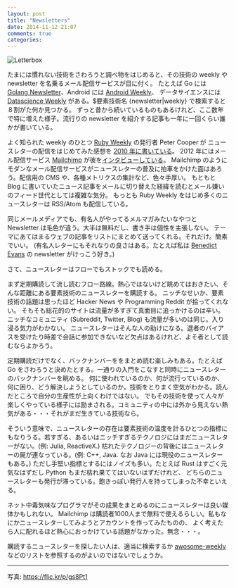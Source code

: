 ```yaml
---
layout: post
title: "Newsletters"
date: 2014-11-12 21:07
comments: true
categories: 
---
```


![Letterbox](https://farm8.staticflickr.com/7366/10141105874_3de5a7b557_b.jpg)

たまには慣れない技術をさわろうと調べ物をはじめると、その技術の weekly や newsletter を名乗るメール配信サービスが目に付く。
たとえば Go には [Golang Newsletter](http://www.golangweekly.com/)、Android には [Android Weekly](http://androidweekly.net/)、
データサイエンスには [Datascience Weekly](http://www.datascienceweekly.org/) がある。$要素技術名 {newsletter|weekly} で検索すると８割がた何か見つかる。
ずっと昔から続いているものもあるけれど、ここ数年で特に増えた様子。流行りの newsletter を紹介する記事も一年に一回くらい誰かが書いている。

よく知られた weekly のひとつ [Ruby Weekly](http://rubyweekly.com/) の発行者 Peter Cooper が
ニュースレターの配信をはじめてみた感想を [2010 年に書いている](http://peterc.org/blog/2010/325-ruby-weekly-lessons.html)。
2012 年にはメール配信サービス [Mailchimp](http://mailchimp.com/) が彼を[インタビューしている](http://blog.mailchimp.com/peter-cooper-makes-money-by-not-talking-about-himself/)。
Mailchimp のようにモダンなメール配信サービスがニュースレターの普及に拍車をかけた面はあろう。配信用の CMS や、各種メトリクスの集計など、色々手厚い。
もともと Blog に書いていたニュース記事をメールに切り替えた経緯を読むとメール嫌いのフィード世代としては複雑な気分。
もっとも Ruby Weekly をはじめ多くのニュースレターは RSS/Atom も配信している。

同じメールメディアでも、有名人がやってるメルマガみたいなやつと Newsletter は毛色が違う。大半は無料だし、書き手は個性を主張しない。
テーマにあてはまるウェブの記事をリストにまとめて送ってくれる。それだけ。簡素でいい。
(有名人レターにもそれなりの良さはある。たとえば私は [Benedict Evans](http://ben-evans.com/#newsletter) の newsletter がけっこう好き。)

さて、ニュースレターはフローでもストックでも読める。

まず定期購読して流し読むフロー路線。熱心ではないけど眺めてはおきたい、そんな距離にある要素技術のニュースレターを購読する。
ニッチなせいか、要素技術の話題は思ったほど Hacker News や Programming Reddit が拾ってくれない。
そもそも総花的のサイトは流量が多すぎて真面目に追っかけるのは辛い。ニッチなコミュニティ (Subreddit, Twitter, Blog) も流量が多いのは同じ。入り浸る気力がわかない。
ニュースレターはそんな人の助けになる。選者のバイアスを受けたり時差で会話に参加できないなど欠点はあるけれど、よそ者として読むならよかろう。

定期購読だけでなく、バックナンバーををまとめ読む楽しみもある。たとえば Go をさわろうと決めたとする。一通りの入門をこなすと同時にニュースレターのバックナンバーを眺める。
何に使われているのか、何が流行っているのか、何に困り、どう解決しようとしているのか。技術をとりまく空気がわかる。読んだところで自分の生産性が上向くわけではない。
でもその技術を使って人々が楽しくやっている様子には励まされる。コミュニティの中には外から見えない熱気がある・・・それがまだ生きている技術なら。

そういう意味で、ニュースレターの存在は要素技術の温度を計るひとつの指標にもなりうる。若すぎる、あるいはニッチすぎるテクノロジにはまだニュースレターがない。(例: Julia, ReactiveX.)
枯れたテクノロジーの背後にはニュースレターの屍が連なっている。(例: C++, Java. なお Java には現役のニュースレターもある。) 
ただし手堅い指標とするにはノイズも多い。たとえば Rust はすごく元気なはずだし Python もまだ枯れ果ててはいないはずだけれど、
どちらのニュースレターも発行が滞っている。飽きっぽい発行人を持ってしまった不幸といえる。

ネット中毒気味なプログラマがその成果をまとめるのにニュースレターは良い媒体かもしれない。
Mailchimp は購読者1000人まで無料で使えるらしい。私もなにかニュースレターしてみようとアカウントを作ってみたものの、
よく考えたら人に配れるほど熱心におっかけている話題がなかった。無念・・・。

購読するニュースレターを探したい人は、適当に検索するか [awosome-weekly](https://github.com/jondot/awesome-weekly) などのリストを参照するのがよいのではないでしょうか。

----
写真: https://flic.kr/p/gs8Pt1
